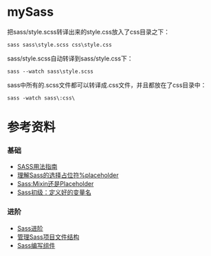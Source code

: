 # mySass
把sass/style.scss转译出来的style.css放入了css目录之下：
```
sass sass\style.scss css\style.css
```

sass/style.scss自动转译到sass/style.css下：
```
sass --watch sass\style.scss
```

sass中所有的.scss文件都可以转译成.css文件，并且都放在了css目录中：
```
sass -watch sass\:css\
```

# 参考资料

### 基础
* [SASS用法指南](http://www.ruanyifeng.com/blog/2012/06/sass.html)
* [理解Sass的选择占位符%placeholder](http://www.w3cplus.com/preprocessor/understanding-placeholder-selectors.html)
* [Sass:Mixin还是Placeholder](http://www.w3cplus.com/preprocessor/sass-mixin-placeholder.html)
* [Sass初级：定义好的变量名](http://www.w3cplus.com/preprocessor/beginner/variable-naming.html)

### 进阶
* [Sass进阶](http://www.w3cplus.com/preprocessor/sass-advanced.html)
* [管理Sass项目文件结构](http://www.w3cplus.com/preprocessor/architecture-sass-project.html)
* [Sass编写组件](http://www.w3cplus.com/preprocessor/sass-component-10-minutes.html)
